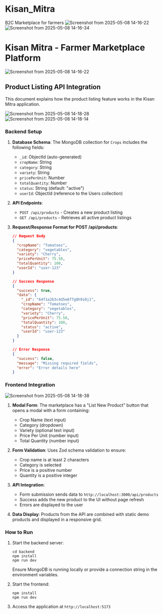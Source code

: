 # Kisan_Mitra
B2C Marketplace for farmers 
![Screenshot from 2025-05-08 14-16-22](https://github.com/user-attachments/assets/6c7c2e45-589a-468d-b306-90959330a0d8)
![Screenshot from 2025-05-08 14-16-34](https://github.com/user-attachments/assets/c0f2407f-4d94-4ed5-b712-84090bece48b)

# Kisan Mitra - Farmer Marketplace Platform


![Screenshot from 2025-05-08 14-16-22](https://github.com/user-attachments/assets/6957bc5b-e9d2-447e-bd9c-e552af9a2a59)

## Product Listing API Integration

This document explains how the product listing feature works in the Kisan Mitra application.

![Screenshot from 2025-05-08 14-18-28](https://github.com/user-attachments/assets/cc6cdb7e-ae10-446f-8e8a-04a5ab5bd074)
![Screenshot from 2025-05-08 14-18-14](https://github.com/user-attachments/assets/1e3dcc26-3743-433c-8b35-5217c1e56faa)


### Backend Setup

1. **Database Schema**: The MongoDB collection for `Crops` includes the following fields:

   - `_id`: ObjectId (auto-generated)
   - `cropName`: String
   - `category`: String
   - `variety`: String
   - `pricePerUnit`: Number
   - `totalQuantity`: Number
   - `status`: String (default: "active")
   - `userId`: ObjectId (reference to the Users collection)

2. **API Endpoints**:

   - `POST /api/products` - Creates a new product listing
   - `GET /api/products` - Retrieves all active product listings

3. **Request/Response Format for POST /api/products**:

   ```json
   // Request Body
   {
     "cropName": "Tomatoes",
     "category": "vegetables",
     "variety": "Cherry",
     "pricePerUnit": 75.50,
     "totalQuantity": 100,
     "userId": "user-123"
   }

   // Success Response
   {
     "success": true,
     "data": {
       "_id": "64f1a2b3c4d5e6f7g8h9i0j1",
       "cropName": "Tomatoes",
       "category": "vegetables",
       "variety": "Cherry",
       "pricePerUnit": 75.50,
       "totalQuantity": 100,
       "status": "active",
       "userId": "user-123"
     }
   }

   // Error Response
   {
     "success": false,
     "message": "Missing required fields",
     "error": "Error details here"
   }
   ```

### Frontend Integration
![Screenshot from 2025-05-08 14-18-38](https://github.com/user-attachments/assets/5642aa07-ee48-4716-9bdd-d687d08ba9b0)

1. **Modal Form**: The marketplace has a "List New Product" button that opens a modal with a form containing:

   - Crop Name (text input)
   - Category (dropdown)
   - Variety (optional text input)
   - Price Per Unit (number input)
   - Total Quantity (number input)

2. **Form Validation**: Uses Zod schema validation to ensure:

   - Crop name is at least 2 characters
   - Category is selected
   - Price is a positive number
   - Quantity is a positive integer

3. **API Integration**:

   - Form submission sends data to `http://localhost:3000/api/products`
   - Success adds the new product to the UI without page refresh
   - Errors are displayed to the user

4. **Data Display**: Products from the API are combined with static demo products and displayed in a responsive grid.

### How to Run

1. Start the backend server:

   ```
   cd backend
   npm install
   npm run dev
   ```

   Ensure MongoDB is running locally or provide a connection string in the environment variables.

2. Start the frontend:

   ```
   npm install
   npm run dev
   ```

3. Access the application at `http://localhost:5173`

